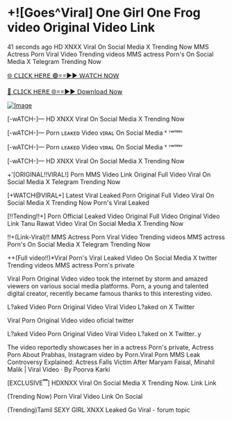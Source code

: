 # +![Goes^Viral] One Girl One Frog video Original Video Link
41 seconds ago
HD XNXX Viral On Social Media X Trending Now MMS Actress Porn Viral Video Trending videos MMS actress Porn's On Social Media X Telegram Trending Now

[🌐 𝖢𝖫𝖨𝖢𝖪 𝖧𝖤𝖱𝖤 🟢==►► 𝖶𝖠𝖳𝖢𝖧 𝖭𝖮𝖶](https://4k-stream-tv01.blogspot.com/2025/01/vai00.html)

[🔴 𝖢𝖫𝖨𝖢𝖪 𝖧𝖤𝖱𝖤 🌐==►► 𝖣𝗈𝗐𝗇𝗅𝗈𝖺𝖽 𝖭𝗈𝗐](https://4k-stream-tv01.blogspot.com/2025/01/vai00.html)

[![Image](https://github.com/user-attachments/assets/ff3b7bd4-415c-4ca3-a6c8-b1f096193c29)](https://4k-stream-tv01.blogspot.com/2025/01/vai00.html)

[-wATCH-]— HD XNXX Viral On Social Media X Trending Now

[-wATCH-]— Porn ʟᴇᴀᴋᴇᴅ Video ᴠɪʀᴀʟ On Social Media ˣ ᵀʷⁱᵗᵗᵉʳ

[-wATCH-]— Porn ʟᴇᴀᴋᴇᴅ Video ᴠɪʀᴀʟ On Social Media ˣ ᵀʷⁱᵗᵗᵉʳ

[-wATCH-]— HD XNXX Viral On Social Media X Trending Now

+'[ORIGINAL!!VIRAL!] Porn MMS Video Link Original Full Video Viral On Social Media X Telegram Trending Now

[+WATCH@VIRAL+] Latest Viral Leaked Porn Original Full Video Viral On Social Media X Trending Now Porn's Viral Leaked

[!!Tending!!+] Porn Official Leaked Video Original Full Video Original Video Link Tanu Rawat Video Viral On Social Media X Trending Now

!!+(Link-Viral)!! MMS Actress Porn Viral Video Trending videos MMS actress Porn's On Social Media X Telegram Trending Now

++(Full video!!)*Viral Porn's Viral Leaked Video On Social Media X twitter Trending videos MMS actress Porn's private

Viral Porn Original Video video took the internet by storm and amazed viewers on various social media platforms. Porn, a young and talented digital creator, recently became famous thanks to this interesting video.

L?aked Video Porn Original Video Viral Video L?aked on X Twitter

Viral Porn Original Video video oficial twitter

L?aked Video Porn Original Video Viral Video L?aked on X Twitter..y

The video reportedly showcases her in a actress Porn's private, Actress Porn About Prabhas, Instagram video by Porn.Viral Porn MMS Leak Controversy Explained: Actress Falls Victim After Maryam Faisal, Minahil Malik | Viral Video · By Poorva Karki

[EXCLUSIVE▔] HDXNXX Viral On Social Media X Trending Now. Link Link

(Trending Now) Porn Viral Video Link On Social

(Trending)Tamil SEXY GIRL XNXX Leaked Go Viral - forum topic
